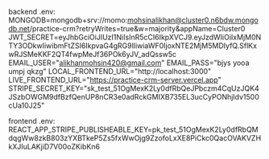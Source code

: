 backend .env:
MONGODB=mongodb+srv://momo:mohsinalikhan@cluster0.n6bdw.mongodb.net/practice-crm?retryWrites=true&w=majority&appName=Cluster0
JWT_SECRET=eyJhbGciOiJIUzI1NiIsInR5cCI6IkpXVCJ9.eyJzdWIiOiIxMjM0NTY3ODkwIiwibmFtZSI6IkpvaG4gRG9lIiwiaWF0IjoxNTE2MjM5MDIyfQ.SflKxwRJSMeKKF2QT4fwpMeJf36POk6yJV_adQssw5c
EMAIL_USER="alikhanmohsin420@gmail.com"
EMAIL_PASS="bjys yooa umpj qkzg"
LOCAL_FRONTEND_URL="http://localhost:3000"
LIVE_FRONTEND_URL="https://practice-crm-server.vercel.app"
STRIPE_SECRET_KEY="sk_test_51OgMexK2Ly0dfRbQeJPbczm4CqUzJQK4JSzbOWGM9dfBzfQenUP8nCR3e0adRckGMIXB735EL3ucCyPONhjIdv1500cUa10J25"

frontend .env:
REACT_APP_STRIPE_PUBLISHEABLE_KEY=pk_test_51OgMexK2Ly0dfRbQMdqgWw8zkB803zYXBTkeP5Zs5fxWwOjg9ZzofoLxXE8PiCkc0QacOVAKVZHkXJIuLAKjiD7V00oZKibKn6
